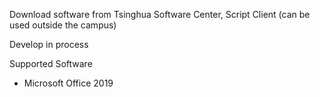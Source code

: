 Download software from Tsinghua Software Center, Script Client
(can be used outside the campus)

Develop in process

Supported Software
* Microsoft Office 2019
